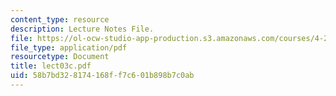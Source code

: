```yaml
---
content_type: resource
description: Lecture Notes File.
file: https://ol-ocw-studio-app-production.s3.amazonaws.com/courses/4-273-introduction-to-design-inquiry-fall-2004/58b7bd328174168ff7c601b898b7c0ab_lect03c.pdf
file_type: application/pdf
resourcetype: Document
title: lect03c.pdf
uid: 58b7bd32-8174-168f-f7c6-01b898b7c0ab
---
```

